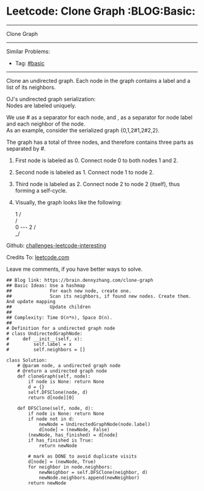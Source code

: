 # Leetcode: Clone Graph     :BLOG:Basic:


---

Clone Graph  

---

Similar Problems:  
-   Tag: [#basic](https://brain.dennyzhang.com/category/basic)

---

Clone an undirected graph. Each node in the graph contains a label and a list of its neighbors.  

OJ's undirected graph serialization:  
Nodes are labeled uniquely.  

We use # as a separator for each node, and , as a separator for node label and each neighbor of the node.  
As an example, consider the serialized graph {0,1,2#1,2#2,2}.  

The graph has a total of three nodes, and therefore contains three parts as separated by #.  

1.  First node is labeled as 0. Connect node 0 to both nodes 1 and 2.
2.  Second node is labeled as 1. Connect node 1 to node 2.
3.  Third node is labeled as 2. Connect node 2 to node 2 (itself), thus forming a self-cycle.
4.  Visually, the graph looks like the following:

       1
      / \
     /   \
    0 --- 2
         / \
         \_/

Github: [challenges-leetcode-interesting](https://github.com/DennyZhang/challenges-leetcode-interesting/tree/master/clone-graph)  

Credits To: [leetcode.com](https://leetcode.com/problems/clone-graph/description/)  

Leave me comments, if you have better ways to solve.  

    ## Blog link: https://brain.dennyzhang.com/clone-graph
    ## Basic Ideas: Use a hashmap
    ##              For each new node, create one.
    ##              Scan its neighbors, if found new nodes. Create them. And update mapping
    ##              Update children
    ##
    ## Complexity: Time O(n*n), Space O(n).
    ##
    # Definition for a undirected graph node
    # class UndirectedGraphNode:
    #     def __init__(self, x):
    #         self.label = x
    #         self.neighbors = []
    
    class Solution:
        # @param node, a undirected graph node
        # @return a undirected graph node
        def cloneGraph(self, node):
            if node is None: return None
            d = {}
            self.DFSClone(node, d)
            return d[node][0]
    
        def DFSClone(self, node, d):
            if node is None: return None
            if node not in d:
                newNode = UndirectedGraphNode(node.label)
                d[node] = (newNode, False)
            (newNode, has_finished) = d[node]
            if has_finished is True:
                return newNode
    
            # mark as DONE to avoid duplicate visits
            d[node] = (newNode, True)
            for neighbor in node.neighbors:
                newNeighbor = self.DFSClone(neighbor, d)
                newNode.neighbors.append(newNeighbor)
            return newNode